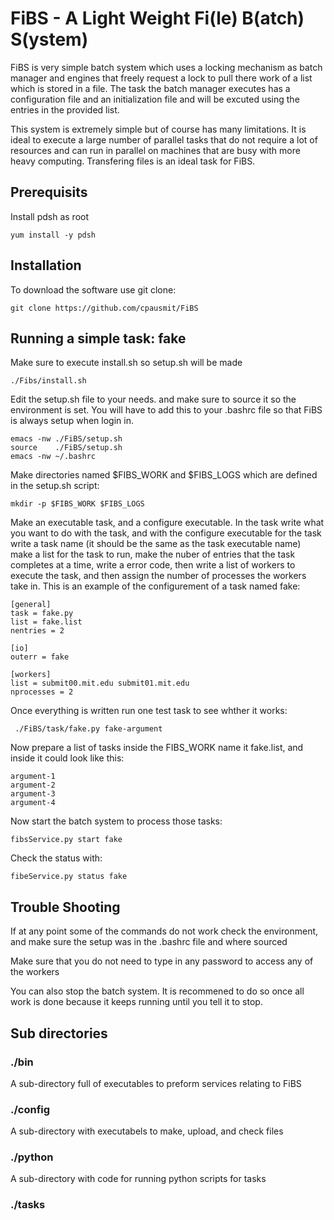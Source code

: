 # FiBS - A Light Weight Fi(le) B(atch) S(ystem)

FiBS is very simple batch system which uses a locking mechanism as batch manager and engines that freely request a lock to pull there work of a list which is stored in a file. The task the batch manager executes has a configuration file and an initialization file and will be excuted using the entries in the provided list.

This system is extremely simple but of course has many limitations. It is ideal to execute a large number of parallel tasks that do not require a lot of resources and can run in parallel on machines that are busy with more heavy computing. Transfering files is an ideal task for FiBS.

## Prerequisits

Install pdsh as root

    yum install -y pdsh

## Installation

To download the software use git clone:

    git clone https://github.com/cpausmit/FiBS

## Running a simple task: fake

Make sure to execute install.sh so setup.sh will be made

    ./Fibs/install.sh

Edit the setup.sh file to your needs. and make sure to source it so the environment is set. You will have to add this to your .bashrc file so that FiBS is always setup when login in. 

    emacs -nw ./FiBS/setup.sh
    source    ./FiBS/setup.sh
    emacs -nw ~/.bashrc


Make directories named $FIBS_WORK and $FIBS_LOGS which are defined in the setup.sh script:

    mkdir -p $FIBS_WORK $FIBS_LOGS

Make an executable task, and a configure executable. In the task write what you want to do with the task, and with the configure executable for the task write a task name (it should be the same as the task executable name) make a list for the task to run, make the nuber of entries that the task completes at a time, write a error code, then write a list of workers to execute the task, and then assign the number of processes the workers take in. This is an example of the configurement of a task named fake:
 
    [general]
    task = fake.py
    list = fake.list
    nentries = 2

    [io]
    outerr = fake

    [workers]
    list = submit00.mit.edu submit01.mit.edu
    nprocesses = 2

Once everything is written run one test task to see whther it works:

     ./FiBS/task/fake.py fake-argument

Now prepare a list of tasks inside the FIBS_WORK name it fake.list, and inside it could look like this:

    argument-1
    argument-2
    argument-3
    argument-4

Now start the batch system to process those tasks:

    fibsService.py start fake

Check the status with:

    fibeService.py status fake
    
## Trouble Shooting

If at any point some of the commands do not work check the environment, and make sure the setup was in the .bashrc file and where sourced

Make sure that you do not need to type in any password to access any of the workers

You can also stop the batch system. It is recommened to do so once all work is done because it keeps running until you tell it to stop.

## Sub directories

### ./bin

A sub-directory full of executables to preform services relating to FiBS

### ./config

A sub-directory with executabels to make, upload, and check files

### ./python

A sub-directory with code for running python scripts for tasks

### ./tasks

